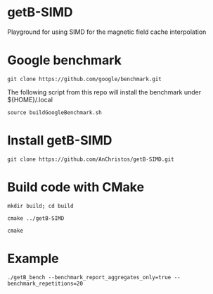 # getB-SIMD
Playground for using SIMD for the magnetic field cache interpolation

# Google benchmark

``git clone https://github.com/google/benchmark.git``

The following script from this repo will install the benchmark under ${HOME}/.local

``source buildGoogleBenchmark.sh``

# Install  getB-SIMD

``git clone https://github.com/AnChristos/getB-SIMD.git``

# Build code with CMake 

``mkdir build; cd build``

``cmake ../getB-SIMD``

``cmake``

# Example 

``./getB_bench --benchmark_report_aggregates_only=true --benchmark_repetitions=20``

